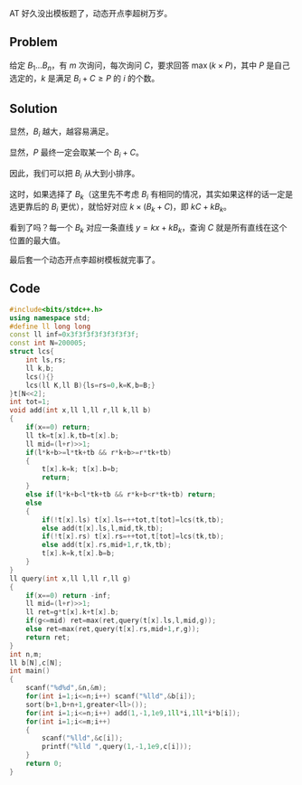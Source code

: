 AT 好久没出模板题了，动态开点李超树万岁。

## Problem

给定 $B_1\dots B_n$，有 $m$ 次询问，每次询问 $C$，要求回答 $\max (k\times P)$，其中 $P$ 是自己选定的，$k$ 是满足 $B_i+C\ge P$ 的 $i$ 的个数。

## Solution

显然，$B_i$ 越大，越容易满足。

显然，$P$ 最终一定会取某一个 $B_i+C$。

因此，我们可以把 $B_i$ 从大到小排序。

这时，如果选择了 $B_k$（这里先不考虑 $B_i$ 有相同的情况，其实如果这样的话一定是选更靠后的 $B_i$ 更优），就恰好对应 $k\times (B_k+C)$，即 $kC+kB_k$。

看到了吗？每一个 $B_k$ 对应一条直线 $y=kx+kB_k$，查询 $C$ 就是所有直线在这个位置的最大值。

最后套一个动态开点李超树模板就完事了。

## Code

```cpp
#include<bits/stdc++.h>
using namespace std;
#define ll long long
const ll inf=0x3f3f3f3f3f3f3f3f;
const int N=200005;
struct lcs{
	int ls,rs;
	ll k,b;
	lcs(){}
	lcs(ll K,ll B){ls=rs=0,k=K,b=B;}
}t[N<<2];
int tot=1;
void add(int x,ll l,ll r,ll k,ll b)
{
	if(x==0) return;
	ll tk=t[x].k,tb=t[x].b;
	ll mid=(l+r)>>1;
	if(l*k+b>=l*tk+tb && r*k+b>=r*tk+tb)
	{
		t[x].k=k; t[x].b=b;
		return;
	}
	else if(l*k+b<l*tk+tb && r*k+b<r*tk+tb) return;
	else
	{
		if(!t[x].ls) t[x].ls=++tot,t[tot]=lcs(tk,tb);
		else add(t[x].ls,l,mid,tk,tb);
		if(!t[x].rs) t[x].rs=++tot,t[tot]=lcs(tk,tb);
		else add(t[x].rs,mid+1,r,tk,tb);
		t[x].k=k,t[x].b=b;
	} 
}
ll query(int x,ll l,ll r,ll g)
{
	if(x==0) return -inf;
	ll mid=(l+r)>>1;
	ll ret=g*t[x].k+t[x].b;
	if(g<=mid) ret=max(ret,query(t[x].ls,l,mid,g));
	else ret=max(ret,query(t[x].rs,mid+1,r,g));
	return ret;
}
int n,m;
ll b[N],c[N];
int main()
{
	scanf("%d%d",&n,&m);
	for(int i=1;i<=n;i++) scanf("%lld",&b[i]);
	sort(b+1,b+n+1,greater<ll>());
	for(int i=1;i<=n;i++) add(1,-1,1e9,1ll*i,1ll*i*b[i]);
	for(int i=1;i<=m;i++) 
	{
		scanf("%lld",&c[i]);
		printf("%lld ",query(1,-1,1e9,c[i]));
	}
	return 0;
}

```